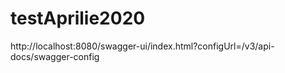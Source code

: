 # testAprilie2020


http://localhost:8080/swagger-ui/index.html?configUrl=/v3/api-docs/swagger-config
